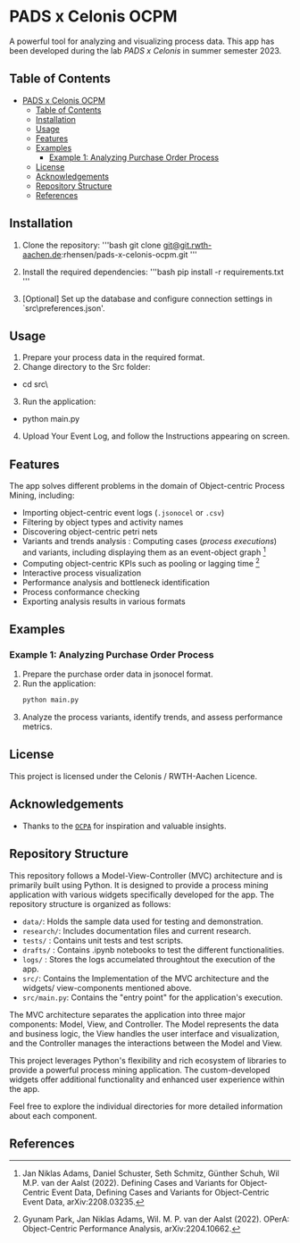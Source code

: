 # PADS x Celonis OCPM

A powerful tool for analyzing and visualizing process data.
This app has been developed during the lab *PADS x Celonis* in summer semester 2023.

## Table of Contents
- [PADS x Celonis OCPM](#pads-x-celonis-ocpm)
  - [Table of Contents](#table-of-contents)
  - [Installation](#installation)
  - [Usage](#usage)
  - [Features](#features)
  - [Examples](#examples)
    - [Example 1: Analyzing Purchase Order Process](#example-1-analyzing-purchase-order-process)
  - [License](#license)
  - [Acknowledgements](#acknowledgements)
  - [Repository Structure](#repository-structure)
  - [References](#references)

## Installation
1. Clone the repository:
    '''bash
    git clone git@git.rwth-aachen.de:rhensen/pads-x-celonis-ocpm.git
    '''
  
2. Install the required dependencies:
    '''bash
        pip install -r requirements.txt
    '''
2. [Optional] Set up the database and configure connection settings in `src\preferences.json'.

## Usage
1. Prepare your process data in the required format.
2. Change directory to the Src folder:
 - cd src\
3. Run the application:
 - python main.py
4. Upload Your Event Log, and follow the Instructions appearing on screen.
   
## Features
The app solves different problems in the domain of Object-centric Process Mining, including:

- Importing object-centric event logs (`.jsonocel` or `.csv`)
- Filtering by object types and activity names
- Discovering object-centric petri nets
- Variants and trends analysis : Computing cases (*process executions*) and variants, including displaying them as an event-object graph [^cases_and_variants]
- Computing object-centric KPIs such as pooling or lagging time [^opera]
- Interactive process visualization
- Performance analysis and bottleneck identification
- Process conformance checking
- Exporting analysis results in various formats

## Examples
### Example 1: Analyzing Purchase Order Process
1. Prepare the purchase order data in jsonocel format.
2. Run the application:
    ```bash
    python main.py
    ``` 
4. Analyze the process variants, identify trends, and assess performance metrics.

## License
This project is licensed under the Celonis / RWTH-Aachen Licence.

## Acknowledgements
- Thanks to the [`OCPA`](https://github.com/ocpm/ocpa/blob/main/README.md) for inspiration and valuable insights.
## Repository Structure

This repository follows a Model-View-Controller (MVC) architecture and is primarily built using Python. It is designed to provide a process mining application with various widgets specifically developed for the app. The repository structure is organized as follows:

- `data/`: Holds the sample data used for testing and demonstration.
- `research/`: Includes documentation files and current research.
- `tests/` : Contains unit tests and test scripts.
- `drafts/` : Contains .ipynb notebooks to test the different functionalities. 
- `logs/` : Stores the logs accumelated throughtout the execution of the app.
- `src/`: Contains the Implementation of the MVC architecture and the widgets/ view-components mentioned above.
- `src/main.py`: Contains the "entry point" for the application's execution.

The MVC architecture separates the application into three major components: Model, View, and Controller. The Model represents the data and business logic, the View handles the user interface and visualization, and the Controller manages the interactions between the Model and View.

This project leverages Python's flexibility and rich ecosystem of libraries to provide a powerful process mining application. The custom-developed widgets offer additional functionality and enhanced user experience within the app.

Feel free to explore the individual directories for more detailed information about each component.

## References

[^opera]: Gyunam Park, Jan Niklas Adams, Wil. M. P. van der Aalst (2022). OPerA: Object-Centric Performance Analysis, arXiv:2204.10662.
  
[^cases_and_variants]: Jan Niklas Adams, Daniel Schuster, Seth Schmitz, Günther Schuh, Wil M.P. van der Aalst (2022). Defining Cases and Variants for Object-Centric Event Data, Defining Cases and Variants for Object-Centric Event Data, arXiv:2208.03235.